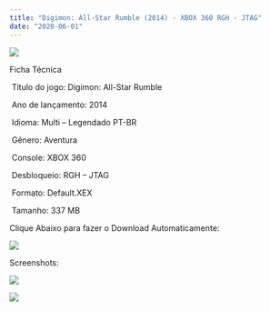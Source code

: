 ```yaml
---
title: "Digimon: All-Star Rumble (2014) - XBOX 360 RGH - JTAG"
date: "2020-06-01"
---
```


[![](https://1.bp.blogspot.com/-1pfltrfLDCY/XtVK7MPp2hI/AAAAAAAAI0U/mModMvMsNyoL-8Ba9QBw6pXiDZXkoE1oACK4BGAsYHg/s320/Digimon_All-Star_Rumble_Capa.jpg)](https://1.bp.blogspot.com/-1pfltrfLDCY/XtVK7MPp2hI/AAAAAAAAI0U/mModMvMsNyoL-8Ba9QBw6pXiDZXkoE1oACK4BGAsYHg/Digimon_All-Star_Rumble_Capa.jpg)

Ficha Técnica

 Titulo do jogo: Digimon: All-Star Rumble

 Ano de lançamento: 2014

 Idioma: Multi – Legendado PT-BR

 Gênero: Aventura

 Console: XBOX 360

 Desbloqueio: RGH – JTAG

 Formato: Default.XEX

 Tamanho: 337 MB

Clique Abaixo para fazer o Download Automaticamente:

[![](https://1.bp.blogspot.com/-eNerQjlxWXg/Xsyoy1YwxPI/AAAAAAAAG8o/qs-0XGNQDR4jSn0uGinE3EzKZZ6GoZnEACPcBGAYYCw/s1600/LINK1.png)](https://zee.gl/3mPw)

Screenshots:

[![](https://1.bp.blogspot.com/-YzGaLrKVJ14/XtVK79OWh4I/AAAAAAAAI0Y/r4eBrTpweeAWt9qNcR5II2VIaXdqVyEsQCK4BGAsYHg/w400-h225/digimon3.jpg)](https://1.bp.blogspot.com/-YzGaLrKVJ14/XtVK79OWh4I/AAAAAAAAI0Y/r4eBrTpweeAWt9qNcR5II2VIaXdqVyEsQCK4BGAsYHg/digimon3.jpg)

[![](https://1.bp.blogspot.com/--XFQOzbjKjU/XtVK8s54uEI/AAAAAAAAI0g/DdWHZmVxlPoztSbnoEBoy1oAQvnisSK_wCK4BGAsYHg/w400-h225/maxresdefault.jpg)](https://1.bp.blogspot.com/--XFQOzbjKjU/XtVK8s54uEI/AAAAAAAAI0g/DdWHZmVxlPoztSbnoEBoy1oAQvnisSK_wCK4BGAsYHg/maxresdefault.jpg)
